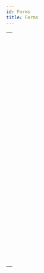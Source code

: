 ```yaml
---
id: Forms
title: Forms
---
```

||
|---|
|[<!-- INCLUDE #_command_.Current form name.Syntax -->](../../commands-legacy/current-form-name)<br/><!-- INCLUDE #_command_.Current form name.Summary -->|
|[<!-- INCLUDE #_command_.Form.Syntax -->](../../commands/form)<br/><!-- INCLUDE #_command_.Form.Summary -->|
|[<!-- INCLUDE #_command_.FORM Convert to dynamic.Syntax -->](../../commands-legacy/form-convert-to-dynamic)<br/><!-- INCLUDE #_command_.FORM Convert to dynamic.Summary -->|
|[<!-- INCLUDE #_command_.FORM FIRST PAGE.Syntax -->](../../commands-legacy/form-first-page)<br/><!-- INCLUDE #_command_.FORM FIRST PAGE.Summary -->|
|[<!-- INCLUDE #_command_.FORM Get color scheme.Syntax -->](../../commands-legacy/form-get-color-scheme)<br/><!-- INCLUDE #_command_.FORM Get color scheme.Summary -->|
|[<!-- INCLUDE #_command_.FORM Get current page.Syntax -->](../../commands-legacy/form-get-current-page)<br/><!-- INCLUDE #_command_.FORM Get current page.Summary -->|
|[<!-- INCLUDE #_command_.FORM GET ENTRY ORDER.Syntax -->](../../commands-legacy/form-get-entry-order)<br/><!-- INCLUDE #_command_.FORM GET ENTRY ORDER.Summary -->|
|[<!-- INCLUDE #_command_.FORM GET HORIZONTAL RESIZING.Syntax -->](../../commands-legacy/form-get-horizontal-resizing)<br/><!-- INCLUDE #_command_.FORM GET HORIZONTAL RESIZING.Summary -->|
|[<!-- INCLUDE #_command_.FORM GET OBJECTS.Syntax -->](../../commands-legacy/form-get-objects)<br/><!-- INCLUDE #_command_.FORM GET OBJECTS.Summary -->|
|[<!-- INCLUDE #_command_.FORM GET PROPERTIES.Syntax -->](../../commands-legacy/form-get-properties)<br/><!-- INCLUDE #_command_.FORM GET PROPERTIES.Summary -->|
|[<!-- INCLUDE #_command_.FORM GET VERTICAL RESIZING.Syntax -->](../../commands-legacy/form-get-vertical-resizing)<br/><!-- INCLUDE #_command_.FORM GET VERTICAL RESIZING.Summary -->|
|[<!-- INCLUDE #_command_.FORM GOTO PAGE.Syntax -->](../../commands-legacy/form-goto-page)<br/><!-- INCLUDE #_command_.FORM GOTO PAGE.Summary -->|
|[<!-- INCLUDE #_command_.FORM LAST PAGE.Syntax -->](../../commands-legacy/form-last-page)<br/><!-- INCLUDE #_command_.FORM LAST PAGE.Summary -->|
|[<!-- INCLUDE #_command_.FORM LOAD.Syntax -->](../../commands/form-load)<br/><!-- INCLUDE #_command_.FORM LOAD.Summary -->|
|[<!-- INCLUDE #_command_.FORM NEXT PAGE.Syntax -->](../../commands-legacy/form-next-page)<br/><!-- INCLUDE #_command_.FORM NEXT PAGE.Summary -->|
|[<!-- INCLUDE #_command_.FORM PREVIOUS PAGE.Syntax -->](../../commands-legacy/form-previous-page)<br/><!-- INCLUDE #_command_.FORM PREVIOUS PAGE.Summary -->|
|[<!-- INCLUDE #_command_.FORM SCREENSHOT.Syntax -->](../../commands-legacy/form-screenshot)<br/><!-- INCLUDE #_command_.FORM SCREENSHOT.Summary -->|
|[<!-- INCLUDE #_command_.FORM SET ENTRY ORDER.Syntax -->](../../commands-legacy/form-set-entry-order)<br/><!-- INCLUDE #_command_.FORM SET ENTRY ORDER.Summary -->|
|[<!-- INCLUDE #_command_.FORM SET HORIZONTAL RESIZING.Syntax -->](../../commands-legacy/form-set-horizontal-resizing)<br/><!-- INCLUDE #_command_.FORM SET HORIZONTAL RESIZING.Summary -->|
|[<!-- INCLUDE #_command_.FORM SET INPUT.Syntax -->](../../commands-legacy/form-set-input)<br/><!-- INCLUDE #_command_.FORM SET INPUT.Summary -->|
|[<!-- INCLUDE #_command_.FORM SET OUTPUT.Syntax -->](../../commands-legacy/form-set-output)<br/><!-- INCLUDE #_command_.FORM SET OUTPUT.Summary -->|
|[<!-- INCLUDE #_command_.FORM SET SIZE.Syntax -->](../../commands-legacy/form-set-size)<br/><!-- INCLUDE #_command_.FORM SET SIZE.Summary -->|
|[<!-- INCLUDE #_command_.FORM SET VERTICAL RESIZING.Syntax -->](../../commands-legacy/form-set-vertical-resizing)<br/><!-- INCLUDE #_command_.FORM SET VERTICAL RESIZING.Summary -->|
|[<!-- INCLUDE #_command_.FORM UNLOAD.Syntax -->](../../commands-legacy/form-unload)<br/><!-- INCLUDE #_command_.FORM UNLOAD.Summary -->|
